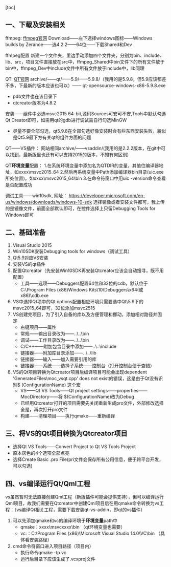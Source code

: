 [toc]



## 一、下载及安装相关

ffmpeg:
[ffmpeg官网](http://ffmpeg.org/)
Download——左下选择windows图标——Windows builds by Zeranoe——选4.2.2——64位——下载Shared和Dev

ffmpeg配置
新建一个文件夹，里边手动添加四个文件夹，分别为bin、include、lib、src，项目文件直接放在src中，ffmpeg_Shared中bin文件下的所有文件放于bin中，ffmpeg_Dev中include文件中所有文件放于include中，lib同理

QT:
[QT官网](http://download.qt.io/)
archive/——qt/——5.9/——5.9.8/（我用的是5.9.8，但5.9应该都差不多，下最新的版本应该也可以）—— qt-opensource-windows-x86-5.9.8.exe

* pdb文件也在该目录下
* qtcreator版本为4.8.2

安装——组件中必选msvc2015 64-bit,源码Sources可安可不安,Tools中默认勾选Qt Creator即可，如需用qt的gdb进行调试需自行勾选MinGW

* 尽量不要全部勾选，qt5.9.8在全部勾选好像安装时会有些东西安装失败，貌似是Qt5.9最下方有关qt的组件方面的问题

QT——VS插件：
网站相同archive/——vsaddin/(我用的是2.2.2版本，在git中可以找到，最新版里也还有可以支持2015的版本，不知有何区别)

QT**环境变量**配置：
1.在系统环境变量中添加名为QTDIR的变量，其值位编译器地址，如xxxx\msvc2015_64
2.然后再系统变量中Path添加编译器bin目录(uic.exe所处位置)，如xxxx\msvc2015_64\bin
3.在命令符窗口中用uic -version命令查看是否配置成功

调试工具——win10sdk,
网址： https://developer.microsoft.com/en-us/windows/downloads/windows-10-sdk 
选择镜像或者安装文件都可，我上传的是镜像文件，前面全部默认即可，在控件选择上只留Debugging Tools for Windows即可

## 二、基础准备

1. Visual Studio 2015
2. Win10SDK安装Debugging tools for windows（调试工具）
3. Qt5.9对应VS安装
4. 安装VS的qt插件
5. 配置Qtcreator（先安装Win10SDK再安装Qtcreator应该会自动搜寻，既不用配置）
   * 工具——选项——Debuggers配置64位和32位的cdb，默认位于C:\Program Files (x86)Windows Kits\10\Debuggers\x64(或x86)\cdb.exe
6. VS中选择Qt项中的Qt options配置相应环境只需要选中Qt\5.9下的msvc2015_64即可，32位添加msvc2515
7. VS创建完项目，为了引入自备的库以及方便管理和挪动，添加相对路径并固定
   * 右键项目——属性
   * 常规——输出目录改为——..\\..\bin
   * 调试——工作目录改为——..\\..\bin
   * C/C++——附加包含目录中添加——..\\..\include
   * 链接器——附加库目录添加——..\\..\lib
   * 链接器——输入——加入需要引用的库
   * 链接器——系统——选择子系统——控制台（打开控制台便于查错）
8. VS的Qt项目转换为Qtcreator项目后编译项目可能会出现dependent 'GeneratedFiles\\moc_vsqt.cpp' does not exist的错误，这是由于Qt没有识别$ (ConfigurationName) 这个宏
   * VS——Qt VS Tools——Qt project settings——properties——MocDirectory——将 $(ConfigurationName)改为Debug
   * 已经用Qtcreator打开的项目需要先关闭重新生成pro文件，外部修改选择全是，再次打开pro文件
   * 构建——清理项目——执行qmake——重新编译

## 三、将VS的Qt项目转换为Qtcreator项目

* 选择Qt VS Tools——Convert Project to Qt VS Tools Project
* 原本灰色的4个选项全部点亮
* 选择Create Basic .pro File(pri文件会保存所有公用信息，便于跨平台开发，可以勾选)

## 四、vs编译运行Qt/Qml工程

vs虽然暂时无法直接创建Qml工程（新版插件可能会提供支持），但可以编译运行Qml项目，故我们需要在Qtcreator中创建Qml项目后在用qmake命令转换为vs工程：（vs编译Qt相关工程，需要下载安装qt-vs-addin，即qt的vs插件）

1. 可以先添加qmake和vc的编译环境于**环境变量**path中
   * qmake：xxxx\msvcxxxx\bin                             （qt环境变量也需要）
   * vc:：C:\Program Files (x86)\Microsoft Visual Studio 14.0\VC\bin （具体看安装路径）
2. cmd命令符窗口进入项目路径（项目内）
   * 执行命令qmake -tp vc
   * 运行后目录下应该生成了.vcxproj文件
